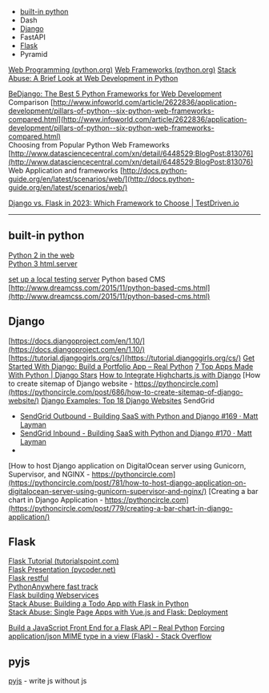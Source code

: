 
- [built-in python](#build-in-python)
- Dash
- [Django](#django)
- FastAPI
- [Flask](#flask)
- Pyramid


[Web Programming (python.org)](https://wiki.python.org/moin/WebProgramming)
[Web Frameworks (python.org)](https://wiki.python.org/moin/WebFrameworks/)
[Stack Abuse: A Brief Look at Web Development in Python](https://stackabuse.com/a-brief-look-at-web-development-in-python/)  


[BeDjango: The Best 5 Python Frameworks for Web Development](https://www.bedjango.com/blog/Best-5-python-frameworks-web-development/)
Comparison [http://www.infoworld.com/article/2622836/application-development/pillars-of-python--six-python-web-frameworks-compared.html](http://www.infoworld.com/article/2622836/application-development/pillars-of-python--six-python-web-frameworks-compared.html)  
Choosing from Popular Python Web Frameworks [http://www.datasciencecentral.com/xn/detail/6448529:BlogPost:813076](http://www.datasciencecentral.com/xn/detail/6448529:BlogPost:813076)  
Web Application and frameworks [http://docs.python-guide.org/en/latest/scenarios/web/](http://docs.python-guide.org/en/latest/scenarios/web/)  

[Django vs. Flask in 2023: Which Framework to Choose | TestDriven.io](https://testdriven.io/blog/django-vs-flask/)

---

## built-in python
  
[Python 2 in the web](https://docs.python.org/2/howto/webservers.html)  
[Python 3 html.server](https://docs.python.org/3.6/library/http.server.html?highlight=server#http.server.BaseHTTPRequestHandler.server)  

[set up a local testing server](https://developer.mozilla.org/en-US/docs/Learn/Common_questions/set_up_a_local_testing_server)
Python based CMS [http://www.dreamcss.com/2015/11/python-based-cms.html](http://www.dreamcss.com/2015/11/python-based-cms.html)  


## Django

  
[https://docs.djangoproject.com/en/1.10/](https://docs.djangoproject.com/en/1.10/)  
[https://tutorial.djangogirls.org/cs/](https://tutorial.djangogirls.org/cs/)
[Get Started With Django: Build a Portfolio App – Real Python](https://realpython.com/get-started-with-django-1/)
[7 Top Apps Made With Python | Django Stars](https://djangostars.com/blog/top-seven-apps-built-python/)
[How to Integrate Highcharts.js with Django](https://simpleisbetterthancomplex.com/tutorial/2018/04/03/how-to-integrate-highcharts-js-with-django.html)
[How to create sitemap of Django website - https://pythoncircle.com](https://pythoncircle.com/post/686/how-to-create-sitemap-of-django-website/)
[Django Examples: Top 18 Django Websites](https://www.stxnext.com/blog/django-websites-examples/)
SendGrid
- [SendGrid Outbound - Building SaaS with Python and Django #169 · Matt Layman](https://www.mattlayman.com/blog/2023/sendgrid-outbound-building-saas-with-python-and-django-169/)
- [SendGrid Inbound - Building SaaS with Python and Django #170 · Matt Layman](https://www.mattlayman.com/blog/2023/sendgrid-inbound-building-saas-with-python-and-django-170/)
- 

[How to host Django application on DigitalOcean server using Gunicorn, Supervisor, and NGINX - https://pythoncircle.com](https://pythoncircle.com/post/781/how-to-host-django-application-on-digitalocean-server-using-gunicorn-supervisor-and-nginx/)
[Creating a bar chart in Django Application - https://pythoncircle.com](https://pythoncircle.com/post/779/creating-a-bar-chart-in-django-application/)

## Flask

[Flask Tutorial (tutorialspoint.com)](https://www.tutorialspoint.com/flask/index.htm)  
[Flask Presentation (pycoder.net)](http://pycoder.net/bospy/presentation.html#)  
[Flask restful](http://flask-restful-cn.readthedocs.io/en/0.3.5/)  
[PythonAnywhere fast track](https://blog.pythonanywhere.com/169/)  
[Flask building Webservices](https://scanlibs.com/flask-building-python-web-services/)  
[Stack Abuse: Building a Todo App with Flask in Python](https://stackabuse.com/building-a-todo-app-with-flask-in-python/)  
[Stack Abuse: Single Page Apps with Vue.js and Flask: Deployment](http://stackabuse.com/single-page-apps-with-vue-js-and-flask-deployment/)

[Build a JavaScript Front End for a Flask API – Real Python](https://realpython.com/flask-javascript-frontend-for-rest-api/)
[Forcing application/json MIME type in a view (Flask) - Stack Overflow](https://stackoverflow.com/questions/11945523/forcing-application-json-mime-type-in-a-view-flask)

## pyjs

[pyjs](http://pyjs.org/) - write js without js

